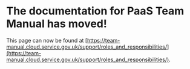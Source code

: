 
# The documentation for PaaS Team Manual has moved!
This page can now be found at [https://team-manual.cloud.service.gov.uk/support/roles_and_responsibilities/](https://team-manual.cloud.service.gov.uk/support/roles_and_responsibilities/).

